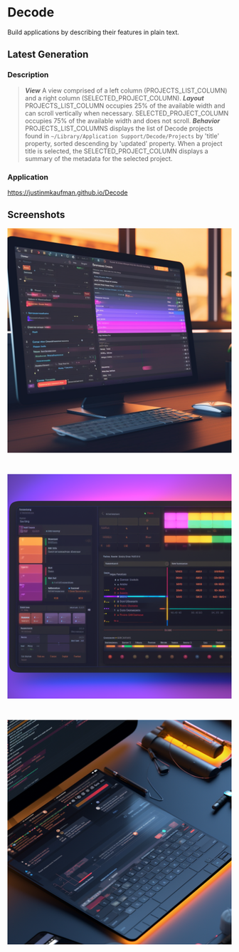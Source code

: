 # Decode
Build applications by describing their features in plain text.

## Latest Generation

### Description
> ***View***
> A view comprised of a left column (PROJECTS_LIST_COLUMN) and a right column (SELECTED_PROJECT_COLUMN).
> ***Layout***
> PROJECTS_LIST_COLUMN occupies 25% of the available width and can scroll vertically when necessary.
> SELECTED_PROJECT_COLUMN occupies 75% of the available width and does not scroll.
> ***Behavior***
> PROJECTS_LIST_COLUMNS displays the list of Decode projects found in `~/Library/Application Support/Decode/Projects` by 'title' property, sorted descending by 'updated' property. 
> When a project title is selected, the SELECTED_PROJECT_COLUMN displays a summary of the metadata for the selected project.

### Application
https://justinmkaufman.github.io/Decode

## Screenshots
<p align="center"><img src="/Decode_UI_1.png" /></p><br>
<p align="center"><img src="/Decode_UI_2.png" /></p><br>
<p align="center"><img src="/Decode_UI_3.png" /></p>
